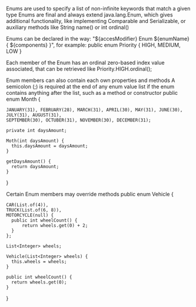 Enums are used to specify a list of non-infinite keywords that match a given type
Enums are final and always extend java.lang.Enum<T>, which gives additional functionality, 
  like implementing Comparable and Serializable, or auxiliary methods like String name() or int ordinal()

Enums can be declared in the way: "${accesModifier} Enum ${enumName} { ${components} }", for example:
  public enum Priority {
    HIGH, MEDIUM, LOW
  }

Each member of the Enum has an ordinal zero-based index value associated, that can be retrieved like 
  Priority.HIGH.ordinal();

Enum members can also contain each own properties and methods
A semicolon (;) is required at the end of any enum value list if the enum contains anything after the list, such as a method or constructor
  public enum Month {

    JANUARY(31), FEBRUARY(28), MARCH(31), APRIL(30), MAY(31), JUNE(30), JULY(31), AUGUST(31), 
    SEPTEMBER(30), OCTUBER(31), NOVEMBER(30), DECEMBER(31);

    private int daysAmount;

    Moth(int daysAmount) {
      this.daysAmount = daysAmount;
    }

    getDaysAmount() {
      return daysAmount;
    }
    
  }

Certain Enum members may override methods
  public enum Vehicle {  

    CAR(List.of(4)),  
    TRUCK(List.of(6, 8)),  
    MOTORCYCLE(null) {  
      public int wheelCount() {  
          return wheels.get(0) + 2;  
      }  
    };  
    
    List<Integer> wheels;  
    
    Vehicle(List<Integer> wheels) {  
      this.wheels = wheels;  
    }  

    public int wheelCount() {  
      return wheels.get(0);  
    }

  }